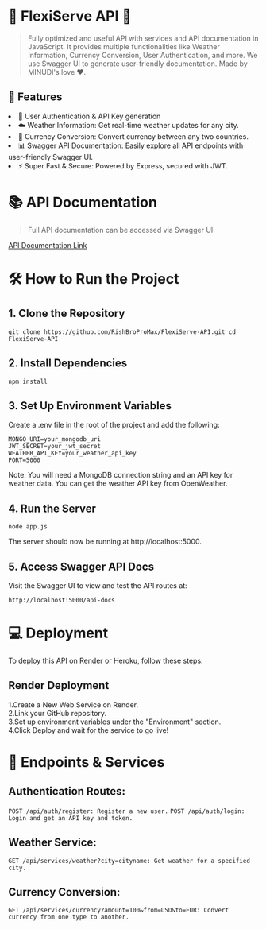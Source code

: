 # 🚀 FlexiServe API 🔑
> Fully optimized and useful API with services and API documentation in JavaScript. It provides multiple functionalities like Weather Information, Currency Conversion, User Authentication, and more. We use Swagger UI to generate user-friendly documentation. Made by MINUDI's love ❤.

## 🌟 Features
<li>🔑 User Authentication & API Key generation
<li>☁️ Weather Information: Get real-time weather updates for any city.
<li>💱 Currency Conversion: Convert currency between any two countries.
<li>📊 Swagger API Documentation: Easily explore all API endpoints with user-friendly Swagger UI.
<li>⚡️ Super Fast & Secure: Powered by Express, secured with JWT.

# 📚 API Documentation
>Full API documentation can be accessed via Swagger UI:

[API Documentation Link](lol.lol)


# 🛠️ How to Run the Project
## 1. Clone the Repository

`git clone https://github.com/RishBroProMax/FlexiServe-API.git
cd FlexiServe-API`

## 2. Install Dependencies

`npm install`

## 3. Set Up Environment Variables
Create a .env file in the root of the project and add the following: <br>
```
MONGO_URI=your_mongodb_uri 
JWT_SECRET=your_jwt_secret
WEATHER_API_KEY=your_weather_api_key
PORT=5000
```
Note: You will need a MongoDB connection string and an API key for weather data. You can get the weather API key from OpenWeather.

## 4. Run the Server

`node app.js`

The server should now be running at http://localhost:5000.

## 5. Access Swagger API Docs
Visit the Swagger UI to view and test the API routes at:

`http://localhost:5000/api-docs`

# 💻 Deployment
To deploy this API on Render or Heroku, follow these steps:

## Render Deployment
1.Create a New Web Service on Render. <br>
2.Link your GitHub repository. <br>
3.Set up environment variables under the "Environment" section.<br>
4.Click Deploy and wait for the service to go live!<br>

# 🚀 Endpoints & Services
## Authentication Routes:
`POST /api/auth/register: Register a new user.`
`POST /api/auth/login: Login and get an API key and token.`

## Weather Service:
`GET /api/services/weather?city=cityname: Get weather for a specified city.`

## Currency Conversion:
`GET /api/services/currency?amount=100&from=USD&to=EUR: Convert currency from one type to another.`
